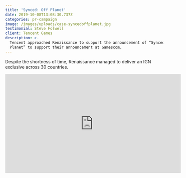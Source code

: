 ```yaml
---
title: 'Synced: Off Planet'
date: 2019-10-08T13:08:30.737Z
categories: pr-campaign
image: /images/uploads/case-syncedoffplanet.jpg
testimonial: Steve Folwell
client: Tencent Games
description: >-
  Tencent approached Renaissance to support the announcement of “Synced, Off
  Planet” to support their announcement at Gamescom.
---
```

Despite the shortness of time, Renaissance managed to deliver an IGN exclusive across 30 countries.



<iframe width="560" height="315" src="https://www.youtube.com/embed/iaYGgSm_5Q8" frameborder="0" allow="accelerometer; autoplay; encrypted-media; gyroscope; picture-in-picture" allowfullscreen></iframe>
